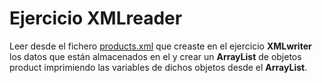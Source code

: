# Ejercicio XMLreader

Leer desde el fichero [products.xml](./products.xml) que creaste en el ejercicio **XMLwriter** los datos que están almacenados en el
y crear un **ArrayList** de objetos product imprimiendo las variables de dichos objetos desde el **ArrayList**.